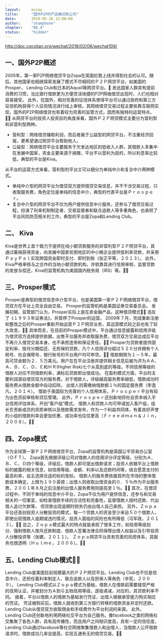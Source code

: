 ```yaml
---
layout: 	essay
title: 		"国外P2P的产品模式和公司"
date: 		2018-05-26 12:00:00
author: 	"shamphone"
chapter:	"06.4"
status:		"hidden"
---
```

http://doc.cocolian.org/wechat/2018/02/06/wechat109/

## 一、国外P2P概述
2005年，第一家P2P网络借贷平台Zopa在英国伦敦上线并得到社会的认可。随后，其他国家也相继探索发展了模式不尽相囘的Ｐ２Ｐ网贷平台，如美国的Prosper， Lending Club和日本的Aqusli等网贷平台。
发达国家人群具有提前消费的习惯，当比银行借款更为方便灵活快捷的P2P网络借贷出现时，人们也相对容易接受。
此外，在国外，相对完善的征信体系使得平台可以通过政府和第三方征信机构获得个人征信情况进行线上审核，其网络借贷交易过程主要依靠互联网实现，国外的P2P网络借贷也有着较为完善的监管方式，因而有独特的运营特点。
从网贷平台的投资人投资目的角度来看，国外Ｐ２Ｐ网贷模式主要分为营利型和非营利型两种。  
- 营利型：网络借贷赚取利润，而后者属于公益型的网贷平台，不注重经济回报，更希望通过网贷平台帮助他人。  
- 公益型：网络借贷平台主要服务于欠发达地区的低收入人群，其借款人多集中在发展中国家，资金主要来源于捐赠，平台不以营利为目的，所以利息率比较低，典型的平台是Kiva。  

从平台的运营方式来看，营利型的平台又可以细分为单纯中介和复合中介两种模式。
- 单纯中介型的网贷平台为借贷双方提供借贷交易信息，并不干涉交易过程，只收取服务费，角色定位是单纯的信息中介，典型的代表平台是Ｐｒｏｓｐｅｒ。  
- 复合中介型的网贷平台不仅为用户提供信息中介服务，还参与了借贷交易过程，扮演了利率机制制定者、交易监督者和联合追款人等多重角色，也承担了平台风险防范相关的工作，典型的平台是Zopa和Lending Club。

## 二、 Kiva 

Kiva是世界上首个致力于提供在线小额贷款服务的非营利型Ｐ２Ｐ网贷平台，其通过募捐获得资金，向发展中国家贫困地区的中小微企业提供低利率贷款，并采用ＰａｙＰａｌ实现跨国资金即时支付、即时到账（张正平等，２０１３）。
此外，Kiva严格审核与之合作的当地小额贷款机构，并依靠其进行信用审核、监督贷款的发放与偿还，Kiva的监管机构为美国国内税务局（IRS）等。

## 三、Prosper模式

Prosper是典型的借贷信息中介型平台，也是美国第一家Ｐ２Ｐ网络借贷平台，借贷双方在平台上完全自由交易。
Prosper的监管机构是美国证券交易委员会。
发展初期，监管部门认为，Prosper实际上是在卖金融产品，这种借贷模式
违反了《１９９３年证券法》，并暂停了Prosper的运营。
2009年７月，完成重新注册和整改之后的Prosper重新开始运营Ｐ２Ｐ网贷业务，其运营模式较之前也有了较大改变。
具体而言，在目前的Prosper模式中，平台通过信息披露和信用评级为借贷双方选择提供依据，出售平台服务并收取服务费，借贷双方交易达成后平台不再介入借贷交易本身，也不承担连带和保证责任。
Prosper为贷款者提供固定利率、按月分期偿还、无担保的贷款，凡个人信用评分超过５２０分并拥有个人税号、社会保障号、银行账号的平台用户均可申贷。
借款期限为１－５年，最高可贷金额为２．５万美元。用户在在平台注册并提供相关信息后被为评为ＡＡ、Ａ、Ｂ、Ｃ、Ｄ、Ｅ和ＨＲ(Higher Risk)七个从高到底的等级，不同信用等级的借款人对应不同借款利率，满标后贷款即出借成功。
在盈利模式方面，平台的主要利润源自借贷双方的服务费。对于借款人，评级越高服务费率越低，借款成功时服务费从借款金额中自动扣除。
出借人则需缴纳借款额１％的固定服务费（李逸凡，２０１４）。
借助于美国较为完善的个人信用体系，Ｐｒｏｓｐｅｒ平台有较为出色贷前审核和贷后管理。
此外，Ｐｒｏｓｐｅｒ还创新地将社会资本纳入平台信用评估体系，开创“客户组”模式。
借款人和贷款人均可申请加入客户组，组长负责新成员的资质审核以及借款需求发布，作为一个利益共同体，有着良好声誉的小组的借款利率会更加优惠、成功率也往往更高（Ｆｒｅｅｄｍａｎ＆Ｊｉｎ，２００８）。

## 四、Zopa模式

作为全球第一家Ｐ２Ｐ网络借贷平台，Zopa的监管机构是英国公平贸易办公室（ＯＦＴ）。
Zopa首先根据评级公司对借款人的信用评分评定等级，分别为Ａ、Ｂ、Ｃ、Ｄ四个等级，评级后，借款人即可提出借款请求；投资人依据平台上借款标的披露的相关信息，如信用等级、金额、利率以及还款时间等，结合愿意支付的最高利率，自主选择合适的标的竞标。
借款人的服务费依据其所在市场的整体借款成本确定，上限为１９０英镑；出借人则收取出借资金的０．５％作为平台服务费，２００１年８月之后注册的出借人服务费用则提高至１％。
其次，在借贷过程中，不同于单纯的信息中介平台，Zopa不仅为用户提供信息，还参与和交易相关的一切事宜，如检查借款手续的合法性和完备性，监督借款人按时还款、代出借人追讨欠款等，
但贷款出现逾期时损失仍由出借人自己承担。
另外，Ｚｏｐａ平台还首创投资人分散投资的模式，每一个贷款人的资金至少来自５０个借款人，即使出现借款人逾期或违约情况，投资人面临的风险也有所降低（冯军政，２０１３）。
总之，Ｚｏｐａ模式最大的特点就是承担了很多工作，如信用等级划分、强制借款人按月还款制度、借款人签署法律合同保障出借人权益以及引导投资人分散投资等（张娜，２０１１）。
Ｚｏｐａ网贷平台具有完善的风控体系，其服务也很透明（Ｈｕｌｍｅ，２００６）。

## 五、Lending Club模式

Lending Club是美国目前规模最大的Ｐ２Ｐ网贷平台。Lending Club也不仅是信息中介，还担任着利率制定人、联合追款人以及担保人等角色（辛宪，２００９）。
Lending Club模式以Ｚｏｐａ模式为基础，借款人在借款前需要接受严格的信用认证，并被划分为Ａ到Ｇ五档信用等级，逐级递减，对应的，其贷款利率不同。
接着，平台以借款人的借款为基础发行凭证，出借人根据承受能力购买相应的凭证。
凭证被购买后，借款人就收到第三方银行转移的借款资金并定时还款。
Lending Club从借贷双方收取佣金和手续费作为平台利润的来源。
此外，Lending Club还创新地利用网络社交平台为自己服务。像facebook之类的网络社交集聚了各色人群，具有高传播性，而且用户之间相识度高，具有一定的信任度，Lending Club通过facebook等社交网络聚集借款人和出借人，当借款人公开借款请求时，借款成功几率会提高，实现互通有无的借贷交易。

